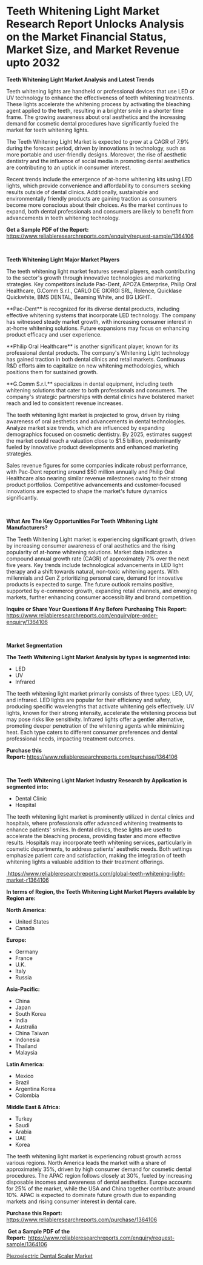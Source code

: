 <p><h1>Teeth Whitening Light Market Research Report Unlocks Analysis on the Market Financial Status, Market Size, and Market Revenue upto 2032</h1></p><p><strong>Teeth Whitening Light Market Analysis and Latest Trends</strong></p>
<p><p>Teeth whitening lights are handheld or professional devices that use LED or UV technology to enhance the effectiveness of teeth whitening treatments. These lights accelerate the whitening process by activating the bleaching agent applied to the teeth, resulting in a brighter smile in a shorter time frame. The growing awareness about oral aesthetics and the increasing demand for cosmetic dental procedures have significantly fueled the market for teeth whitening lights.</p><p>The Teeth Whitening Light Market is expected to grow at a CAGR of 7.9% during the forecast period, driven by innovations in technology, such as more portable and user-friendly designs. Moreover, the rise of aesthetic dentistry and the influence of social media in promoting dental aesthetics are contributing to an uptick in consumer interest. </p><p>Recent trends include the emergence of at-home whitening kits using LED lights, which provide convenience and affordability to consumers seeking results outside of dental clinics. Additionally, sustainable and environmentally friendly products are gaining traction as consumers become more conscious about their choices. As the market continues to expand, both dental professionals and consumers are likely to benefit from advancements in teeth whitening technology.</p></p>
<p><strong>Get a Sample PDF of the Report:&nbsp;</strong> <a href="https://www.reliableresearchreports.com/enquiry/request-sample/1364106?utm_campaign=2117&utm_medium=2&utm_source=Github&utm_content=ia&utm_term=04032025&utm_id=teeth-whitening-light">https://www.reliableresearchreports.com/enquiry/request-sample/1364106</a></p>
<p>&nbsp;</p>
<p><strong>Teeth Whitening Light Major Market Players</strong></p>
<p><p>The teeth whitening light market features several players, each contributing to the sector's growth through innovative technologies and marketing strategies. Key competitors include Pac-Dent, APOZA Enterprise, Philip Oral Healthcare, G.Comm S.r.l., CARLO DE GIORGI SRL, Rolence, Quicklase Quickwhite, BMS DENTAL, Beaming White, and BG LIGHT.</p><p>**Pac-Dent** is recognized for its diverse dental products, including effective whitening systems that incorporate LED technology. The company has witnessed steady market growth, with increasing consumer interest in at-home whitening solutions. Future expansions may focus on enhancing product efficacy and user experience.</p><p>**Philip Oral Healthcare** is another significant player, known for its professional dental products. The company's Whitening Light technology has gained traction in both dental clinics and retail markets. Continuous R&D efforts aim to capitalize on new whitening methodologies, which positions them for sustained growth.</p><p>**G.Comm S.r.l.** specializes in dental equipment, including teeth whitening solutions that cater to both professionals and consumers. The company's strategic partnerships with dental clinics have bolstered market reach and led to consistent revenue increases.</p><p>The teeth whitening light market is projected to grow, driven by rising awareness of oral aesthetics and advancements in dental technologies. Analyze market size trends, which are influenced by expanding demographics focused on cosmetic dentistry. By 2025, estimates suggest the market could reach a valuation close to $1.5 billion, predominantly fueled by innovative product developments and enhanced marketing strategies.</p><p>Sales revenue figures for some companies indicate robust performance, with Pac-Dent reporting around $50 million annually and Philip Oral Healthcare also nearing similar revenue milestones owing to their strong product portfolios. Competitive advancements and customer-focused innovations are expected to shape the market's future dynamics significantly.</p></p>
<p>&nbsp;</p>
<p><strong>What Are The Key Opportunities For Teeth Whitening Light Manufacturers?</strong></p>
<p><p>The Teeth Whitening Light market is experiencing significant growth, driven by increasing consumer awareness of oral aesthetics and the rising popularity of at-home whitening solutions. Market data indicates a compound annual growth rate (CAGR) of approximately 7% over the next five years. Key trends include technological advancements in LED light therapy and a shift towards natural, non-toxic whitening agents. With millennials and Gen Z prioritizing personal care, demand for innovative products is expected to surge. The future outlook remains positive, supported by e-commerce growth, expanding retail channels, and emerging markets, further enhancing consumer accessibility and brand competition.</p></p>
<p><strong>Inquire or Share Your Questions If Any Before Purchasing This Report:</strong> <a href="https://www.reliableresearchreports.com/enquiry/pre-order-enquiry/1364106?utm_campaign=2117&utm_medium=2&utm_source=Github&utm_content=ia&utm_term=04032025&utm_id=teeth-whitening-light">https://www.reliableresearchreports.com/enquiry/pre-order-enquiry/1364106</a></p>
<p>&nbsp;</p>
<p><strong>Market Segmentation</strong></p>
<p><strong>The Teeth Whitening Light Market Analysis by types is segmented into:</strong></p>
<p><ul><li>LED</li><li>UV</li><li>Infrared</li></ul></p>
<p><p>The teeth whitening light market primarily consists of three types: LED, UV, and infrared. LED lights are popular for their efficiency and safety, producing specific wavelengths that activate whitening gels effectively. UV lights, known for their strong intensity, accelerate the whitening process but may pose risks like sensitivity. Infrared lights offer a gentler alternative, promoting deeper penetration of the whitening agents while minimizing heat. Each type caters to different consumer preferences and dental professional needs, impacting treatment outcomes.</p></p>
<p><strong>Purchase this Report:&nbsp;</strong><a href="https://www.reliableresearchreports.com/purchase/1364106?utm_campaign=2117&utm_medium=2&utm_source=Github&utm_content=ia&utm_term=04032025&utm_id=teeth-whitening-light">https://www.reliableresearchreports.com/purchase/1364106</a></p>
<p>&nbsp;</p>
<p><strong>The Teeth Whitening Light Market Industry Research by Application is segmented into:</strong></p>
<p><ul><li>Dental Clinic</li><li>Hospital</li></ul></p>
<p><p>The teeth whitening light market is prominently utilized in dental clinics and hospitals, where professionals offer advanced whitening treatments to enhance patients' smiles. In dental clinics, these lights are used to accelerate the bleaching process, providing faster and more effective results. Hospitals may incorporate teeth whitening services, particularly in cosmetic departments, to address patients' aesthetic needs. Both settings emphasize patient care and satisfaction, making the integration of teeth whitening lights a valuable addition to their treatment offerings.</p></p>
<p><a href="https://www.reliableresearchreports.com/global-teeth-whitening-light-market-r1364106?utm_campaign=2117&utm_medium=2&utm_source=Github&utm_content=ia&utm_term=04032025&utm_id=teeth-whitening-light">&nbsp;https://www.reliableresearchreports.com/global-teeth-whitening-light-market-r1364106</a></p>
<p><strong>In terms of Region, the Teeth Whitening Light Market Players available by Region are:</strong></p>
<p>
    <p> <strong> North America: </strong>
        <ul>
            <li>United States</li>
            <li>Canada</li>
        </ul>
        </p> 
    <p> <strong> Europe: </strong>
        <ul>
            <li>Germany</li>
            <li>France</li>
            <li>U.K.</li>
            <li>Italy</li>
            <li>Russia</li>
        </ul>
        </p> 
    <p> <strong> Asia-Pacific: </strong>
        <ul>
            <li>China</li>
            <li>Japan</li>
            <li>South Korea</li>
            <li>India</li>
            <li>Australia</li>
            <li>China Taiwan</li>
            <li>Indonesia</li>
            <li>Thailand</li>
            <li>Malaysia</li>
        </ul>
        </p> 
    <p> <strong> Latin America: </strong>
        <ul>
            <li>Mexico</li>
            <li>Brazil</li>
            <li>Argentina Korea</li>
            <li>Colombia</li>
        </ul>
        </p> 
    <p> <strong> Middle East & Africa: </strong>
        <ul>
            <li>Turkey</li>
            <li>Saudi</li>
            <li>Arabia</li>
            <li>UAE</li>
            <li>Korea</li>
        </ul>
    </p>
    </p>
<p><p>The teeth whitening light market is experiencing robust growth across various regions. North America leads the market with a share of approximately 35%, driven by high consumer demand for cosmetic dental procedures. The APAC region follows closely at 30%, fueled by increasing disposable incomes and awareness of dental aesthetics. Europe accounts for 25% of the market, while the USA and China together contribute around 10%. APAC is expected to dominate future growth due to expanding markets and rising consumer interest in dental care.</p></p>
<p><strong>Purchase this Report: </strong><a href="https://www.reliableresearchreports.com/purchase/1364106?utm_campaign=2117&utm_medium=2&utm_source=Github&utm_content=ia&utm_term=04032025&utm_id=teeth-whitening-light">https://www.reliableresearchreports.com/purchase/1364106</a></p>
<p>&nbsp;<strong>Get a Sample PDF of the Report:&nbsp;&nbsp;</strong><a href="https://www.reliableresearchreports.com/enquiry/request-sample/1364106?utm_campaign=2117&utm_medium=2&utm_source=Github&utm_content=ia&utm_term=04032025&utm_id=teeth-whitening-light">https://www.reliableresearchreports.com/enquiry/request-sample/1364106</a></p>
<p><strong></strong></p>
<p><p><a href="https://github.com/nathandecarvalho/Market-Research-Report-List-6/blob/main/piezoelectric-dental-scaler-market.md?utm_campaign=2117&utm_medium=2&utm_source=Github&utm_content=ia&utm_term=04032025&utm_id=teeth-whitening-light">Piezoelectric Dental Scaler Market</a></p></p>